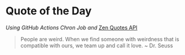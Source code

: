 # Quote of the Day 
*Using GitHub Actions Chron Job and* [Zen Quotes API]( https://zenquotes.io/ )
> People are weird. When we find someone with weirdness that is compatible with ours, we team up and call it love. ~ Dr. Seuss
